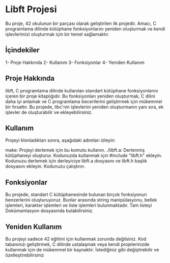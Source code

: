 # Libft Projesi
Bu proje, 42 okulunun bir parçası olarak geliştirilen ilk projedir. Amacı, C programlama dilinde kütüphane fonksiyonlarını yeniden oluşturmak ve kendi işlevlerimizi oluşturmak için bir temel sağlamaktır.

## İçindekiler
1- Proje Hakkında
2- Kullanım
3- Fonksiyonlar
4- Yeniden Kullanım

## Proje Hakkında
libft, C programlama dilinde kullanılan standart kütüphane fonksiyonlarını içeren bir proje kitaplığıdır. Bu fonksiyonları yeniden oluşturmak, C dilini daha iyi anlamak ve C programlama becerilerini geliştirmek için mükemmel bir fırsattır. Bu projede, libc'nin işlevlerini yeniden oluşturmanın yanı sıra, ek işlevler de oluşturabilir ve ekleyebilirsiniz.

## Kullanım
Projeyi klonladıktan sonra, aşağıdaki adımları izleyin:

make: Projeyi derlemek için bu komutu kullanın.
./libft.a: Derlenmiş kütüphaneyi oluşturur.
Kodunuzda kullanmak için #include "libft.h" ekleyin.
Kodunuzu derlemek için derleyiciye libft.a dosyasını ve libft.h başlık dosyasını ekleyin.
Kodunuzu çalıştırın.

## Fonksiyonlar
Bu projede, standart C kütüphanesinde bulunan birçok fonksiyonun benzerlerini oluşturuyoruz. Bunlar arasında string manipülasyonu, bellek işlemleri, karakter işlemleri ve liste işlemleri bulunmaktadır. Tam listeyi Dokümantasyon dosyasında bulabilirsiniz.

## Yeniden Kullanım
Bu projeyi sadece 42 eğitimi için kullanmak zorunda değilsiniz. Kod tabanınızı geliştirmek, C dilinde ustalaşmak veya kendi projelerinizde kullanmak için de mükemmel bir kaynaktır. İstediğiniz gibi değiştirebilir ve özelleştirebilirsiniz
